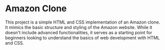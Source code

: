 # Amazon Clone
This project is a simple HTML and CSS implementation of an Amazon clone. It mimics the basic structure and styling of the Amazon website. While it doesn't include advanced functionalities, it serves as a starting point for beginners looking to understand the basics of web development with HTML and CSS.
